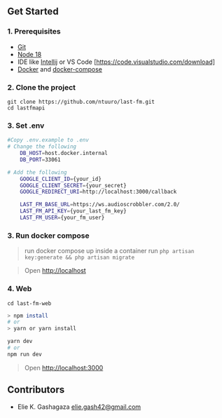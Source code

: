 ## Get Started

### 1. Prerequisites

- [Git](https://git-scm.com/book/en/v2/Getting-Started-Installing-Git)
- [Node 18](https://nodejs.org/en)
- IDE like [Intellij](https://www.jetbrains.com/idea/) or VS Code [https://code.visualstudio.com/download]
- [Docker](https://docs.docker.com/engine/install/ubuntu/)
  and [docker-compose](https://docs.docker.com/compose/install/)

### 2. Clone the project

```
git clone https://github.com/ntuuro/last-fm.git
cd lastfmapi
```

### 3. Set .env

```bash
#Copy .env.example to .env
# Change the following
    DB_HOST=host.docker.internal
    DB_PORT=33061

# Add the following
    GOOGLE_CLIENT_ID={your_id}
    GOOGLE_CLIENT_SECRET={your_secret}
    GOOGLE_REDIRECT_URI=http://localhost:3000/callback

    LAST_FM_BASE_URL=https://ws.audioscrobbler.com/2.0/
    LAST_FM_API_KEY={your_last_fm_key}
    LAST_FM_USER={your_fm_user}
```

### 3. Run docker compose

> run docker compose up
> inside a container run `php artisan key:generate && php artisan migrate `

> Open [http://localhost](http://localhost)

### 4. Web

```
cd last-fm-web
```

```bash
> npm install
# or
> yarn or yarn install

```

```bash
yarn dev
# or
npm run dev
```

> Open [http://localhost:3000](http://localhost:3000)

## Contributors

- Elie K. Gashagaza <elie.gash42@gmail.com>
